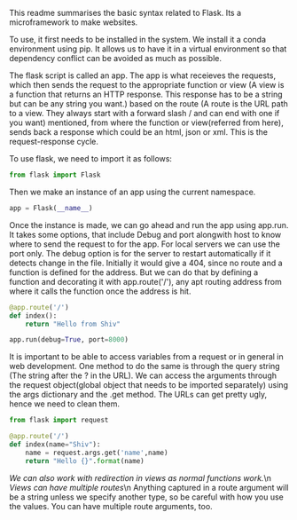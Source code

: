 This readme summarises the basic syntax related to Flask. Its a microframework to make websites. 

To use, it first needs to be installed in the system. We install it a conda environment using pip. It allows us to have it in a virtual environment so that dependency conflict can be avoided as much as possible.

The flask script is called an app. The app is what receieves the requests, which then sends the request to the appropriate function or view (A view is a function that returns an HTTP response. This response has to be a string but can be any string you want.) based on the route (A route is the URL path to a view. They always start with a forward slash / and can end with one if you want) mentioned, from where the function or view(referred from here), sends back a response which could be an html, json or xml. This is the request-response cycle.

To use flask, we need to import it as follows:
```python
from flask import Flask
```

Then we make an instance of an app using the current namespace. 

```python
app = Flask(__name__)
```

Once the instance is made, we can go ahead and run the app using app.run. It takes some options, that include Debug and port alongwith host to know where to send the request to for the app. For local servers we can use the port only. The debug option is for the server to restart automatically if it detects change in the file. 
Initially it would give a 404, since no route and a function is defined for the address. But we can do that by defining a function and decorating it with app.route('/'), any apt routing address from where it calls the function once the address is hit. 

```python
@app.route('/')
def index():
	return "Hello from Shiv"

app.run(debug=True, port=8000)
```

It is important to be able to access variables from a request or in general in web development. One method to do the same is through the query string (The string after the ? in the URL). We can access the arguments through the request object(global object that needs to be imported separately) using the args dictionary and the .get method. The URLs can get pretty ugly, hence we need to clean them. 

```python
from flask import request

@app.route('/')
def index(name="Shiv"):
	name = request.args.get('name',name)
	return "Hello {}".format(name)
```

_We can also work with redirection in views as normal functions work._\n
_Views can have multiple routes_\n
Anything captured in a route argument will be a string unless we specify another type, so be careful with how you use the values. You can have multiple route arguments, too.
